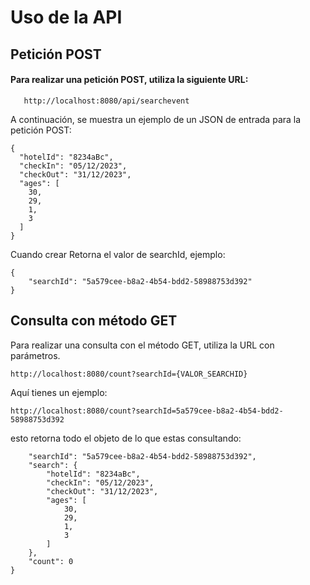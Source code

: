 # Uso de la API
## Petición POST
#### Para realizar una petición POST, utiliza la siguiente URL:
```
   http://localhost:8080/api/searchevent
```

A continuación, se muestra un ejemplo de un JSON de entrada para la petición POST:

```
{
  "hotelId": "8234aBc",
  "checkIn": "05/12/2023",
  "checkOut": "31/12/2023",
  "ages": [
    30,
    29,
    1,
    3
  ]
} 
```
Cuando crear Retorna el valor de searchId, ejemplo:

```
{
    "searchId": "5a579cee-b8a2-4b54-bdd2-58988753d392"
}
```

## Consulta con método GET
Para realizar una consulta con el método GET, utiliza la URL con parámetros. 
```
http://localhost:8080/count?searchId={VALOR_SEARCHID}
```
Aquí tienes un ejemplo:
```
http://localhost:8080/count?searchId=5a579cee-b8a2-4b54-bdd2-58988753d392
```
esto retorna todo el objeto de lo que estas consultando:

```{
    "searchId": "5a579cee-b8a2-4b54-bdd2-58988753d392",
    "search": {
        "hotelId": "8234aBc",
        "checkIn": "05/12/2023",
        "checkOut": "31/12/2023",
        "ages": [
            30,
            29,
            1,
            3
        ]
    },
    "count": 0
}
```


